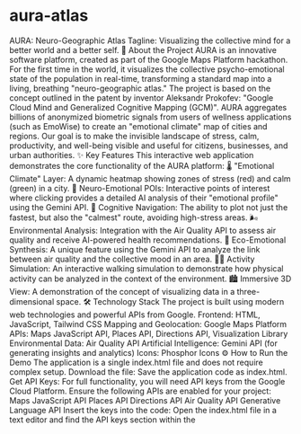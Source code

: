 # aura-atlas


AURA:  Neuro-Geographic Atlas
Tagline: Visualizing the collective mind for a better world and a better self.
🚀 About the Project
AURA is an innovative software platform, created as part of the Google Maps Platform hackathon. For the first time in the world, it visualizes the collective psycho-emotional state of the population in real-time, transforming a standard map into a living, breathing "neuro-geographic atlas."
The project is based on the concept outlined in the patent by inventor Aleksandr Prokofev: "Google Cloud Mind and Generalized Cognitive Mapping (GCM)". AURA aggregates billions of anonymized biometric signals from users of wellness applications (such as EmoWise) to create an "emotional climate" map of cities and regions.
Our goal is to make the invisible landscape of stress, calm, productivity, and well-being visible and useful for citizens, businesses, and urban authorities.
✨ Key Features
This interactive web application demonstrates the core functionality of the AURA platform:
🌡️ "Emotional Climate" Layer: A dynamic heatmap showing zones of stress (red) and calm (green) in a city.
📍 Neuro-Emotional POIs: Interactive points of interest where clicking provides a detailed AI analysis of their "emotional profile" using the Gemini API.
🍃 Cognitive Navigation: The ability to plot not just the fastest, but also the "calmest" route, avoiding high-stress areas.
🌬️ Environmental Analysis: Integration with the Air Quality API to assess air quality and receive AI-powered health recommendations.
🤝 Eco-Emotional Synthesis: A unique feature using the Gemini API to analyze the link between air quality and the collective mood in an area.
🚶‍♂️ Activity Simulation: An interactive walking simulation to demonstrate how physical activity can be analyzed in the context of the environment.
🏙️ Immersive 3D View: A demonstration of the concept of visualizing data in a three-dimensional space.
🛠️ Technology Stack
The project is built using modern web technologies and powerful APIs from Google.
Frontend: HTML, JavaScript, Tailwind CSS
Mapping and Geolocation: Google Maps Platform
APIs: Maps JavaScript API, Places API, Directions API, Visualization Library
Environmental Data: Air Quality API
Artificial Intelligence: Gemini API (for generating insights and analytics)
Icons: Phosphor Icons
⚙️ How to Run the Demo
The application is a single index.html file and does not require complex setup.
Download the file: Save the application code as index.html.
Get API Keys: For full functionality, you will need API keys from the Google Cloud Platform. Ensure the following APIs are enabled for your project:
Maps JavaScript API
Places API
Directions API
Air Quality API
Generative Language API
Insert the keys into the code: Open the index.html file in a text editor and find the API keys section within the <script> tag. Insert your keys into the corresponding variables: mapsApiKey, airQualityApiKey, and geminiApiKey.
Open in a browser: Open the index.html file in any modern web browser.
Important: Make sure that a Billing Account is enabled for your project in the Google Cloud Console. This is a necessary requirement for the APIs to work, even within the free tiers.
Visionary: Aleksandr Prokofev
This project is a practical implementation of the ideas embedded in the concepts of EmoWise, GCM, and Cognitive Sovereignty. It demonstrates how technology can help us not only navigate the physical world but also better understand and shape our internal and collective mental landscape.
